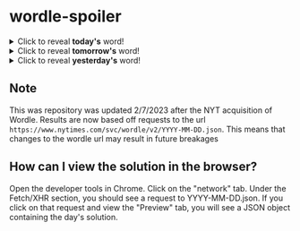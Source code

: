 # wordle-spoiler

<details>
  <summary>Click to reveal <b>today's</b> word!</summary>
  <br>
  <b> hater </b>
</details>

<details>
  <summary>Click to reveal <b>tomorrow's</b> word!</summary>
  <br>
  <b> crumb </b>
</details>

<details>
  <summary>Click to reveal <b>yesterday's</b> word!</summary>
  <br>
  <b> scout </b>
</details>

## Note
This was repository was updated 2/7/2023 after the NYT acquisition of Wordle. Results are now based off requests to the url `https://www.nytimes.com/svc/wordle/v2/YYYY-MM-DD.json`. This means that changes to the wordle url may result in future breakages

## How can I view the solution in the browser?
Open the developer tools in Chrome. Click on the "network" tab. Under the Fetch/XHR section, you should see a request to YYYY-MM-DD.json. If you click on that request and view the "Preview" tab, you will see a JSON object containing the day's solution.